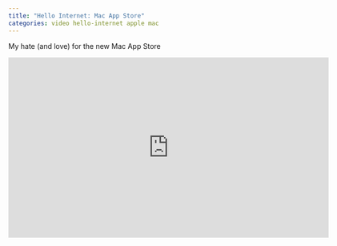 ```yaml
---
title: "Hello Internet: Mac App Store"
categories: video hello-internet apple mac
---
```


My hate (and love) for the new Mac App Store

<div class="video vimeo wide"><iframe src="
https://player.vimeo.com/video/16058530?title=0&amp;byline=0&amp;portrait=0&amp;color=f05b35" width="640" height="360" frameborder="0" webkitAllowFullScreen mozallowfullscreen allowFullScreen></iframe></div>
